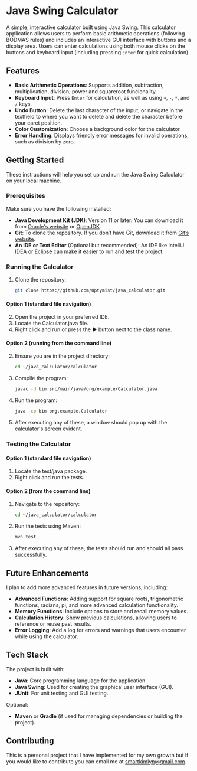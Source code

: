 # Java Swing Calculator

A simple, interactive calculator built using Java Swing. This calculator application allows users to perform basic arithmetic operations 
(following BODMAS rules) and includes an interactive GUI interface with buttons and a display area. Users can enter calculations using 
both mouse clicks on the buttons and keyboard input (including pressing `Enter` for quick calculation).

## Features

- **Basic Arithmetic Operations**: Supports addition, subtraction, multiplication, division, power and squareroot funcionality.
- **Keyboard Input**: Press `Enter` for calculation, as well as using `+`, `-`, `*`, and `/` keys.
- **Undo Button**: Delete the last character of the input, or navigate in the textfield to where you want to delete and delete
                  the character before your caret position.
- **Color Customization**: Choose a background color for the calculator.
- **Error Handling**: Displays friendly error messages for invalid operations, such as division by zero.

## Getting Started

These instructions will help you set up and run the Java Swing Calculator on your local machine.

### Prerequisites

Make sure you have the following installed:

- **Java Development Kit (JDK)**: Version 11 or later. You can download it from [Oracle's website](https://www.oracle.com/java/technologies/javase-jdk11-downloads.html) or [OpenJDK](https://openjdk.java.net/).
- **Git**: To clone the repository. If you don’t have Git, download it from [Git’s website](https://git-scm.com/).
- **An IDE or Text Editor** (Optional but recommended): An IDE like IntelliJ IDEA or Eclipse can make it easier to run and test the project.

### Running the Calculator

1. Clone the repository:
   ```bash
   git clone https://github.com/Optymist/java_calculator.git

#### Option 1 (standard file navigation)

2. Open the project in your preferred IDE.
3. Locate the Calculator.java file.
4. Right click and run or press the ▶ button next to the class name.

#### Option 2 (running from the command line)

2. Ensure you are in the project directory:
   ```bash
   cd ~/java_calculator/calculator
3. Compile the program:
   ```bash
   javac -d bin src/main/java/org/example/Calculator.java
4. Run the program:
   ```bash
   java -cp bin org.example.Calculator


5. After executing any of these, a window should pop up with the calculator's screen evident.

### Testing the Calculator

#### Option 1 (standard file navigation)

1. Locate the test/java package.
2. Right click and run the tests.

#### Option 2 (from the command line)

1. Navigate to the repository:
   ```bash
   cd ~/java_calculator/calculator
2. Run the tests using Maven:
   ```bash
   mvn test


3. After executing any of these, the tests should run and should all pass successfully.

## Future Enhancements

I plan to add more advanced features in future versions, including:
- **Advanced Functions**: Adding support for square roots, trigonometric functions, radians, pi, and more advanced calculation functionality.
- **Memory Functions**: Include options to store and recall memory values.
- **Calculation History**: Show previous calculations, allowing users to reference or reuse past results.
- **Error Logging**: Add a log for errors and warnings that users encounter while using the calculator.

## Tech Stack

The project is built with:
- **Java**: Core programming language for the application.
- **Java Swing**: Used for creating the graphical user interface (GUI).
- **JUnit**: For unit testing and GUI testing.

Optional:
- **Maven** or **Gradle** (if used for managing dependencies or building the project).

## Contributing

This is a personal project that I have implemented for my own growth but if you would like to contribute you can email me at smartkimlyn@gmail.com.

